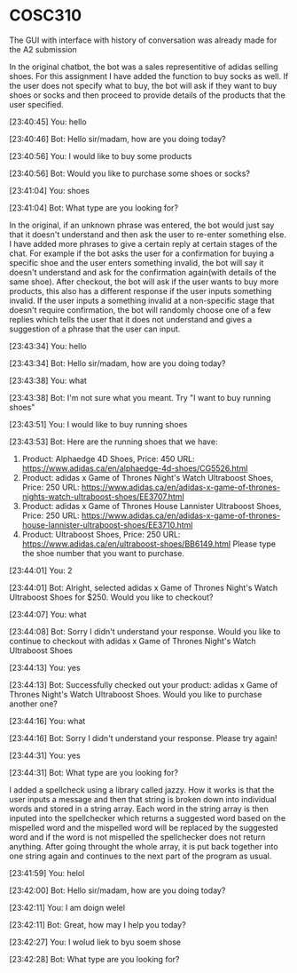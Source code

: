 # COSC310

The GUI with interface with history of conversation was already made for the A2 submission

  In the original chatbot, the bot was a sales representitive of adidas selling shoes. For this assignment I have added the function to buy socks as well. If the user does not specify what to buy, the bot will ask if they want to buy shoes or socks and then proceed to provide details of the products that the user specified.
  
[23:40:45] You: hello

[23:40:46] Bot: Hello sir/madam, how are you doing today?

[23:40:56] You: I would like to buy some products

[23:40:56] Bot: Would you like to purchase some shoes or socks?

[23:41:04] You: shoes

[23:41:04] Bot: What type are you looking for?

  In the original, if an unknown phrase was entered, the bot would just say that it doesn't understand and then ask the user to re-enter something else. I have added more phrases to give a certain reply at certain stages of the chat. For example if the bot asks the user for a confirmation for buying a specific shoe and the user enters something invalid, the bot will say it doesn't understand and ask for the confirmation again(with details of the same shoe). After checkout, the bot will ask if the user wants to buy more products, this also has a different response if the user inputs something invalid. If the user inputs a something invalid at a non-specific stage that doesn't require confirmation, the bot will randomly choose one of a few replies which tells the user that it does not understand and gives a suggestion of a phrase that the user can input.
  
[23:43:34] You: hello

[23:43:34] Bot: Hello sir/madam, how are you doing today?

[23:43:38] You: what

[23:43:38] Bot: I'm not sure what you meant. Try "I want to buy running shoes"

[23:43:51] You: I would like to buy running shoes

[23:43:53] Bot: Here are the running shoes that we have: 

1) Product: Alphaedge 4D Shoes, Price: 450
URL: https://www.adidas.ca/en/alphaedge-4d-shoes/CG5526.html
2) Product: adidas x Game of Thrones Night's Watch Ultraboost Shoes, Price: 250
URL: https://www.adidas.ca/en/adidas-x-game-of-thrones-nights-watch-ultraboost-shoes/EE3707.html
3) Product: adidas x Game of Thrones House Lannister Ultraboost Shoes, Price: 250
URL: https://www.adidas.ca/en/adidas-x-game-of-thrones-house-lannister-ultraboost-shoes/EE3710.html
4) Product: Ultraboost Shoes, Price: 250
URL: https://www.adidas.ca/en/ultraboost-shoes/BB6149.html
 Please type the shoe number that you want to purchase.
 
[23:44:01] You: 2

[23:44:01] Bot: Alright, selected adidas x Game of Thrones Night's Watch Ultraboost Shoes for $250. Would you like to checkout?

[23:44:07] You: what

[23:44:08] Bot: Sorry I didn't understand your response. Would you like to continue to checkout with adidas x Game of Thrones Night's Watch Ultraboost Shoes

[23:44:13] You: yes

[23:44:13] Bot: Successfully checked out your product: adidas x Game of Thrones Night's Watch Ultraboost Shoes.
Would you like to purchase another one?

[23:44:16] You: what

[23:44:16] Bot: Sorry I didn't understand your response. Please try again!


[23:44:31] You: yes

[23:44:31] Bot: What type are you looking for?

  I added a spellcheck using a library called jazzy. How it works is that the user inputs a message and then that string is broken down into individual words and stored in a string array. Each word in the string array is then inputed into the spellchecker which returns a suggested word based on the mispelled word and the mispelled word will be replaced by the suggested word and if the word is not mispelled the spellchecker does not return anything. After going throught the whole array, it is put back together into one string again and continues to the next part of the program as usual.

[23:41:59] You: helol

[23:42:00] Bot: Hello sir/madam, how are you doing today?

[23:42:11] You: I am doign welel

[23:42:11] Bot: Great, how may I help you today?

[23:42:27] You: I wolud liek to byu soem shose

[23:42:28] Bot: What type are you looking for?

